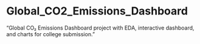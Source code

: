 # Global_CO2_Emissions_Dashboard
“Global CO₂ Emissions Dashboard project with EDA, interactive dashboard, and charts for college submission.”
